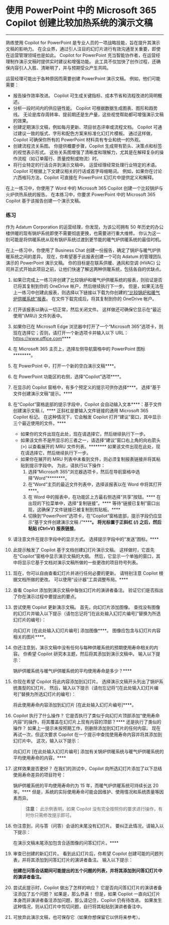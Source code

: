 # 使用 PowerPoint 中的 Microsoft 365 Copilot 创建比较加热系统的演示文稿
---
熟练使用 Copilot for PowerPoint 是专业人员的一项战略技能，旨在提升其演示文稿的影响力。 在企业界，通过引人注目的幻灯片进行有效沟通至关重要，即使在运营管理领域也是如此。 Copilot for PowerPoint 充当智能协作者，在运营经理制作演示文稿时提供实时建议和增强功能。 此工具不仅加快了创作过程，还确保内容引人入胜、清晰明了，并与预期受众产生共鸣。

运营经理可能出于各种原因而需要创建 PowerPoint 演示文稿。 例如，他们可能需要：

 -  报告操作效率改进。 Copilot 可生成关键指标、成本节省和流程改进的简明概述。
 -  分析一段时间内的供应链性能。 Copilot 可根据数据生成图表、图形和趋势线。 无论是库存周转率、提前期还是生产量，这些视觉帮助都可增强演示文稿的效果。
 -  创建定期演示文稿，例如每月更新、项目状态评审或流程文档。 Copilot 可通过建议一致的版式、字形和配色方案来标准化幻灯片模板。 通过这样做，Copilot 可确保你所有的 PowerPoint 材料具有专业和统一的外观。
 -  创建流程流关系图。 你提供概要步骤，Copilot 生成带有箭头、决策点和标签的视觉表示形式。 这些关系图增强了清晰度和理解力，尤其是在解释复杂的操作流程（如订单履行、质量控制或物流）时。<br>
 -  将行业特定的行话合并到演示文稿中。 运营经理经常处理行业特定的术语。 Copilot 可根据上下文建议相关的行话或首字母缩略词。 例如，如果你在讨论六西格玛方法，Copilot 可直接在 PowerPoint 幻灯片中提供定义和解释。

在上一练习中，你使用了 Word 中的 Microsoft 365 Copilot 创建一个比较锅炉与火炉供热系统的报告。 在本练习中，你要求 PowerPoint 中的 Microsoft 365 Copilot 基于该报告创建一个演示文稿。

### 练习

作为 Adatum Corporation 的运营经理，你发现，为该公司拥有 50 年历史的办公楼供暖的现有锅炉系统即使不需要彻底更换，也需要进行重大维修。 你认为这一刻可能是将供暖系统从现有锅炉系统过渡到更节能的暖气炉供暖系统的最佳时机。

在上一练习中，你使用了 Business Chat 创建一份报告，确定了锅炉与暖气炉供暖系统之间的差异。 现在，你希望基于此报表创建一个可向 Adatum 的管理团队演示的 PowerPoint 演示文稿。 你的目标是在联系供暖、通风和空调 (HVAC) 公司并正式开始此项目之前，让他们快速了解这两种供暖系统，包括各自的优缺点。

1.  如果已完成上一练习并创建了比较锅炉和暖气炉供暖系统的报表，则验证是否已将其复制到你的 OneDrive 帐户，然后继续执行下一步。 但是，如果无法在上一练习中创建此报表，则选择以下链接以下载为你创建的[“比较锅炉和暖气炉供暖系统”报表](https://go.microsoft.com/fwlink/?linkid=2269121)。 在文件下载完成后，将其复制到你的 OneDrive 帐户。
2.  打开该报表以确认一切正常，然后关闭文件。 这样做还可确保它显示在“最近使用”(MRU) 文件列表中。
3.  如果你已在 Microsoft Edge 浏览器中打开了一个“Microsoft 365”选项卡，则现在选择它；否则，请打开一个新选项卡并输入以下 URL：https://www.office.com****
4.  在 Microsoft 365 主页上，选择左侧导航窗格中的 PowerPoint 图标********。
5.  在 PowerPoint 中，打开一个新的空白演示文稿****。
6.  在 PowerPoint 功能区的右侧，选择“Copilot”选项****。
7.  在显示的 Copilot 窗格中，有多个预定义的提示可供你选择****。 选择“基于文件创建演示文稿”提示。****
8.  在“Copilot”窗格底部的提示字段中，Copilot 会自动输入文本****：基于文件创建演示文稿 /。**** 正斜杠是要输入文件链接的通用 Microsoft 365 Copilot 标记。 在这种情况下，它会触发 Copilot 打开“建议”窗口，其中显示三个最近使用的文件。****
     -  如果你的文件出现在此处，现在请选择它，然后继续执行下一步。
     -  如果该文件不是所显示的三者之一，请选择“建议”窗口右上角的向右箭头 (&gt;) 以查看展开的 MRU 文件列表。******** 如果该文件出现在此处，现在请选择它，然后继续执行下一步。
     -  如果你在展开的 MRU 列表中未看到文件，则必须复制报表链接并将其粘贴到提示字段中。 为此，请执行以下操作：
        1.  选择“Microsoft 365”浏览器选项卡，然后在导航窗格中选择“Word”********。
        2.  在“Word”主页的最近文件列表中，选择该报表以在 Word 中将其打开****。
        3.  在 Word 中的报表中，在功能区上方最右侧选择“共享”按钮。**** 在出现的下拉菜单中，选择“复制链接”。**** 等待“链接已复制”窗口出现，这确保了文件链接已被复制到剪贴板。****
        4.  切换到“PowerPoint”选项卡，在“Copilot”窗格底部，提示字段仍应显示“基于文件创建演示文稿 /”************。 将光标置于正斜杠 (/) 之后，然后粘贴 (Ctrl+V) 报表链接********。
9.  请注意文件在提示字段中的显示方式。 选择提示字段中的“发送”图标。****
10. 此提示触发了 Copilot 基于文档创建幻灯片演示文稿。 这样做时，它首先在“Copilot”窗格中显示演示文稿的大纲。 然后，它显示一个单独的窗口，其中将显示它基于文档对演示文稿所做的一些更改的项目符号列表。
11. 现在，你可以自由查看幻灯片并进行任何必要的更新。 请特别注意 Copilot 根据文档所做的更改。 可以使用“设计器”工具调整布局。****
12. 查看 Copilot 添加到演示文稿中每张幻灯片的演讲者备注。 验证它们是否指出了你在演示过程中要提出的要点。
13. 尝试使用 Copilot 更新演示文稿。 首先，向幻灯片添加图像。 查找没有图像的幻灯片并输入以下提示（请勿忘记将“\[在此处输入幻灯片编号\]”替换为所选幻灯片的编号）：
    
    向幻灯片 \[在此处输入幻灯片编号\] 添加图像****。 图像应包含与幻灯片内容相关的图片****。
14. 你还注意到，演示文稿中没有任何与每种供暖系统的预期使用寿命相关的内容。 你希望 Copilot 研究本主题，然后将其添加到演示文稿中。 输入以下提示：
    
    锅炉供暖系统与暖气炉供暖系统的平均使用寿命是多少？****
15. 你现在希望 Copilot 将此内容添加到幻灯片。 选择演示文稿开头列出了锅炉系统类型的幻灯片。 然后，输入以下提示（请勿忘记将“\[在此处输入幻灯片编号\]”替换为所选幻灯片的编号）：
    
    将此使用寿命内容添加到幻灯片 \[在此处输入幻灯片编号\]****。
16. Copilot 执行了什么操作？ 它是否执行了类似于向幻灯片顶部添加“使用寿命内容”的操作，将其覆盖在幻灯片上现有内容的顶部？**** 还是执行了类似的操作？ 如果上一提示未按预期工作，则删除添加到幻灯片的任何内容。 现在再试一次，但这次要求 Copilot 在一个提示中查找使用寿命内容并将其添加到幻灯片中。 这次，输入以下提示：
    
    向幻灯片 \[在此处输入幻灯片编号\] 添加有关锅炉供暖系统与暖气炉供暖系统的平均使用寿命的内容。****
17. 这样效果是否更好？ 在我们的测试中，Copilot 向所选幻灯片添加了以下总结使用寿命差异的项目符号：
    
    锅炉供暖系统的平均使用寿命约为 15 年，而暖气炉供暖系统可持续长达 20 年。**** 但是，系统的实际使用寿命可能会因维护、使用情况和系统质量等因素而异。

    > **注意：** 此示例表明，如果 Copilot 没有完全按照你的要求进行操作，有时你只需修改提示即可。

18. 你注意到，问与答（问答）会话的末尾没有幻灯片。 要纠正此情况，请输入以下提示：
    
    在演示文稿末尾添加包含合适图像的问答幻灯片。****
19. 审查已创建的新幻灯片。 看到此幻灯片后，你希望 Copilot 创建可能的问题列表，并将其添加到问答幻灯片的演讲者备注。 输入以下提示：
    
    **创建在问答会话期间可能提出的五个问题的列表，并将其添加到问答幻灯片中的演讲者备注。**
20. 尝试此提示时，Copilot 做出了怎样的响应？ 它是否向问答幻灯片的演讲者备注添加了五个问题？ 如果是，那么恭喜！ 但是，如果 Copilot 一直向幻灯片本身而非演讲者备注添加问题，那么请记住，Copilot 仍有待改进。 如果发生这种情况，则从幻灯片中剪切问题，自行将其粘贴到演讲者备注中。
21. 可放弃此演示文稿，也可保存它（如果你想保留它以供将来参考）。
